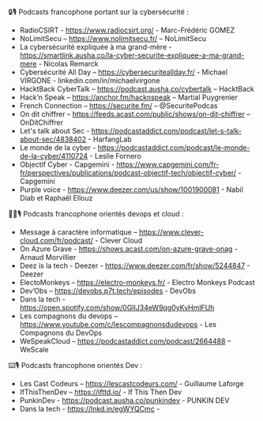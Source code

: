 🔒🎙️ Podcasts francophone portant sur la cybersécurité : 
 - RadioCSIRT - https://www.radiocsirt.org/ - Marc-Frédéric GOMEZ
 - NoLimitSecu – https://www.nolimitsecu.fr/ – NoLimitSecu
 - La cybersécurité expliquée à ma grand-mère - https://smartlink.ausha.co/la-cyber-securite-expliquee-a-ma-grand-mere - Nicolas Remarck
 - Cybersécurité All Day – https://cybersecuriteallday.fr/ - Michael VIRGONE - linkedin.com/in/michaelvirgone
 - HacktBack CyberTalk – https://podcast.ausha.co/cybertalk – HacktBack
 - Hack’n Speak – https://anchor.fm/hacknspeak – Martial Puygrenier
 - French Connection – https://securite.fm/ – @SecuritePodcas
 - On dit chiffrer – https://feeds.acast.com/public/shows/on-dit-chiffrer – OnDitChiffrer
 - Let's talk about Sec - https://podcastaddict.com/podcast/let-s-talk-about-sec/4838402 - HarfangLab
 - Le monde de la cyber - https://podcastaddict.com/podcast/le-monde-de-la-cyber/4110724 - Leslie Fornero
 - Objectif Cyber - Capgemini - https://www.capgemini.com/fr-fr/perspectives/publications/podcast-objectif-tech/objectif-cyber/ - Capgemini
 - Purple voice - https://www.deezer.com/us/show/1001900081 - Nabil Diab et Raphaël Ellouz

😶‍🌫️🎙️ Podcasts francophone orientés devops et cloud :
 - Message à caractère informatique – https://www.clever-cloud.com/fr/podcast/ - Clever Cloud
 - On Azure Grave - https://shows.acast.com/on-azure-grave-onag - Arnaud Morvillier
 - Deez is la tech - Deezer - https://www.deezer.com/fr/show/5244847 - Deezer
 - ElectoMonkeys – https://electro-monkeys.fr/ - Electro Monkeys Podcast
 - Dev’Obs – https://devobs.p7t.tech/episodes - DevObs
 - Dans la tech - https://open.spotify.com/show/0GlIJ34eW9qg0yKvHmlFUh
 - Les compagnons du devops – https://www.youtube.com/c/lescompagnonsdudevops - Les Compagnons du DevOps
 - WeSpeakCloud – https://podcastaddict.com/podcast/2664488 – WeScale

⌨️🎙️ Podcasts francophone orientés Dev :
 - Les Cast Codeurs – https://lescastcodeurs.com/ - Guillaume Laforge
 - IfThisThenDev – https://ifttd.io/ - If This Then Dev
 - PunkinDev - https://podcast.ausha.co/punkindev - PUNKIN DEV
 - Dans la tech - https://lnkd.in/egWYQCmc - 
 
 
 
